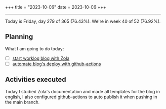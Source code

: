 +++
title = "2023-10-06"
date = 2023-10-06
+++

---

Today is Friday, day 279 of 365 (76.43%). We're in week 40 of 52 (76.92%). 

## Planning

What I am going to do today: 

- [ ] [start worklog blog with Zola](https://github.com/OmnicodeSolutions/worklog-luisa/issues/1)
- [ ] [automate blog's deploy with github-actions](https://github.com/OmnicodeSolutions/worklog-luisa/issues/1)

## Activities executed

Today I studied Zola's documentation and made all templates for the blog in english, I also configured github-actions to auto publish it when pushing in the main branch.